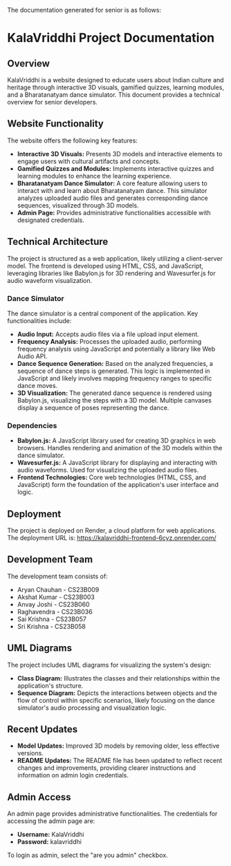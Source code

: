 The documentation generated for senior is as follows:

# KalaVriddhi Project Documentation

## Overview

KalaVriddhi is a website designed to educate users about Indian culture and heritage through interactive 3D visuals, gamified quizzes, learning modules, and a Bharatanatyam dance simulator.  This document provides a technical overview for senior developers.

## Website Functionality

The website offers the following key features:

* **Interactive 3D Visuals:**  Presents 3D models and interactive elements to engage users with cultural artifacts and concepts.
* **Gamified Quizzes and Modules:** Implements interactive quizzes and learning modules to enhance the learning experience.
* **Bharatanatyam Dance Simulator:**  A core feature allowing users to interact with and learn about Bharatanatyam dance.  This simulator analyzes uploaded audio files and generates corresponding dance sequences, visualized through 3D models.
* **Admin Page:** Provides administrative functionalities accessible with designated credentials.

## Technical Architecture

The project is structured as a web application, likely utilizing a client-server model.  The frontend is developed using HTML, CSS, and JavaScript, leveraging libraries like Babylon.js for 3D rendering and Wavesurfer.js for audio waveform visualization.

### Dance Simulator

The dance simulator is a central component of the application.  Key functionalities include:

* **Audio Input:**  Accepts audio files via a file upload input element.
* **Frequency Analysis:**  Processes the uploaded audio, performing frequency analysis using JavaScript and potentially a library like Web Audio API.
* **Dance Sequence Generation:** Based on the analyzed frequencies, a sequence of dance steps is generated. This logic is implemented in JavaScript and likely involves mapping frequency ranges to specific dance moves.
* **3D Visualization:** The generated dance sequence is rendered using Babylon.js, visualizing the steps with a 3D model.  Multiple canvases display a sequence of poses representing the dance.


### Dependencies

* **Babylon.js:**  A JavaScript library used for creating 3D graphics in web browsers.  Handles rendering and animation of the 3D models within the dance simulator.
* **Wavesurfer.js:** A JavaScript library for displaying and interacting with audio waveforms. Used for visualizing the uploaded audio files.
* **Frontend Technologies:** Core web technologies (HTML, CSS, and JavaScript) form the foundation of the application's user interface and logic.

## Deployment

The project is deployed on Render, a cloud platform for web applications. The deployment URL is: https://kalavriddhi-frontend-6cyz.onrender.com/


## Development Team

The development team consists of:

* Aryan Chauhan - CS23B009
* Akshat Kumar - CS23B003
* Anvay Joshi - CS23B060
* Raghavendra - CS23B036
* Sai Krishna - CS23B057
* Sri Krishna - CS23B058

## UML Diagrams

The project includes UML diagrams for visualizing the system's design:

* **Class Diagram:** Illustrates the classes and their relationships within the application's structure.
* **Sequence Diagram:** Depicts the interactions between objects and the flow of control within specific scenarios, likely focusing on the dance simulator's audio processing and visualization logic.

## Recent Updates

* **Model Updates:** Improved 3D models by removing older, less effective versions.
* **README Updates:** The README file has been updated to reflect recent changes and improvements, providing clearer instructions and information on admin login credentials.


## Admin Access

An admin page provides administrative functionalities. The credentials for accessing the admin page are:

* **Username:** KalaVriddhi
* **Password:** kalavriddhi

To login as admin, select the "are you admin" checkbox.
